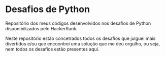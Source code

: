 # Desafios de Python
Repositório dos meus códigos desenvolvidos nos desafios de Python disponibilizados pelo HackerRank.

Neste repositório estão concetrados todos os desafios que julguei mais divertidos e/ou que encoontrei uma solução que me deu orgulho, ou seja, nem todos os desafios estão presentes aqui.
